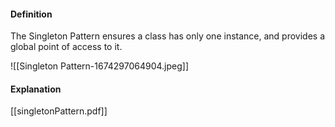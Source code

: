 #### Definition
The Singleton Pattern ensures a class has only one instance, and provides a global point of access to it.

![[Singleton Pattern-1674297064904.jpeg]]

#### Explanation
[[singletonPattern.pdf]]